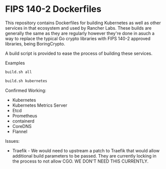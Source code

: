 # FIPS 140-2 Dockerfiles

This repository contains Dockerfiles for building Kubernetes as well as other services in that ecosystem and used by Rancher Labs. These builds are generally the same as they are regularly however they're done in asuch a way to replace the typical Go crypto libraries with FIPS 140-2 approved libraries, being BoringCrypto.

A build script is provided to ease the process of building these services.

Examples

```sh
build.sh all
```

```sh
build.sh kubernetes
```

Confirmed Working:

* Kubernetes
* Kubernetes Metrics Server
* Etcd
* Prometheus
* containerd
* CoreDNS
* Flannel

Issues:

* Traefik - We would need to upstream a patch to Traefik that would allow additional build parameters to be passed. They are currently locking in the process to not allow CGO. WE DON'T NEED THIS CURRENTLY.
